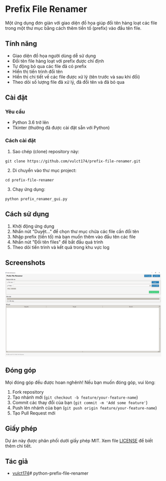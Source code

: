 # Prefix File Renamer

Một ứng dụng đơn giản với giao diện đồ họa giúp đổi tên hàng loạt các file trong một thư mục bằng cách thêm tiền tố (prefix) vào đầu tên file.

## Tính năng

- Giao diện đồ họa người dùng dễ sử dụng
- Đổi tên file hàng loạt với prefix được chỉ định
- Tự động bỏ qua các file đã có prefix
- Hiển thị tiến trình đổi tên
- Hiển thị chi tiết về các file được xử lý (tên trước và sau khi đổi)
- Theo dõi số lượng file đã xử lý, đã đổi tên và đã bỏ qua

## Cài đặt

### Yêu cầu
- Python 3.6 trở lên
- Tkinter (thường đã được cài đặt sẵn với Python)

### Cách cài đặt

1. Sao chép (clone) repository này:
```
git clone https://github.com/vulct174/prefix-file-renamer.git
```

2. Di chuyển vào thư mục project:
```
cd prefix-file-renamer
```

3. Chạy ứng dụng:
```
python prefix_renamer_gui.py
```

## Cách sử dụng

1. Khởi động ứng dụng
2. Nhấn nút "Duyệt..." để chọn thư mục chứa các file cần đổi tên
3. Nhập prefix (tiền tố) mà bạn muốn thêm vào đầu tên các file
4. Nhấn nút "Đổi tên files" để bắt đầu quá trình
5. Theo dõi tiến trình và kết quả trong khu vực log

## Screenshots

![App Screenshot](screenshots/app_screenshot.png)

## Đóng góp

Mọi đóng góp đều được hoan nghênh! Nếu bạn muốn đóng góp, vui lòng:

1. Fork repository
2. Tạo nhánh mới (`git checkout -b feature/your-feature-name`)
3. Commit các thay đổi của bạn (`git commit -m 'Add some feature'`)
4. Push lên nhánh của bạn (`git push origin feature/your-feature-name`)
5. Tạo Pull Request mới

## Giấy phép

Dự án này được phân phối dưới giấy phép MIT. Xem file [LICENSE](LICENSE) để biết thêm chi tiết.

## Tác giả

- [vulct174](https://github.com/vulct174)#   p y t h o n - p r e f i x - f i l e - r e n a m e r 
 
 